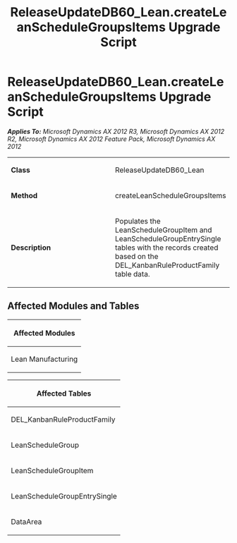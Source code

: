 ﻿---
title: ReleaseUpdateDB60_Lean.createLeanScheduleGroupsItems Upgrade Script
TOCTitle: ReleaseUpdateDB60_Lean.createLeanScheduleGroupsItems Upgrade Script
ms:assetid: 2855f96a-1baa-8fcd-c438-b213beef0772
ms:mtpsurl: https://msdn.microsoft.com/en-us/library/JJ735865(v=AX.60)
ms:contentKeyID: 49707283
ms.date: 05/18/2015
mtps_version: v=AX.60
---

# ReleaseUpdateDB60\_Lean.createLeanScheduleGroupsItems Upgrade Script 


_**Applies To:** Microsoft Dynamics AX 2012 R3, Microsoft Dynamics AX 2012 R2, Microsoft Dynamics AX 2012 Feature Pack, Microsoft Dynamics AX 2012_

<table>
<colgroup>
<col style="width: 50%" />
<col style="width: 50%" />
</colgroup>
<tbody>
<tr class="odd">
<td><p><strong>Class</strong></p></td>
<td><p>ReleaseUpdateDB60_Lean</p></td>
</tr>
<tr class="even">
<td><p><strong>Method</strong></p></td>
<td><p>createLeanScheduleGroupsItems</p></td>
</tr>
<tr class="odd">
<td><p><strong>Description</strong></p></td>
<td><p>Populates the LeanScheduleGroupItem and LeanScheduleGroupEntrySingle tables with the records created based on the DEL_KanbanRuleProductFamily table data.</p></td>
</tr>
</tbody>
</table>


## Affected Modules and Tables

<table>
<colgroup>
<col style="width: 100%" />
</colgroup>
<thead>
<tr class="header">
<th><p>Affected Modules</p></th>
</tr>
</thead>
<tbody>
<tr class="odd">
<td><p>Lean Manufacturing</p></td>
</tr>
</tbody>
</table>


<table>
<colgroup>
<col style="width: 100%" />
</colgroup>
<thead>
<tr class="header">
<th><p>Affected Tables</p></th>
</tr>
</thead>
<tbody>
<tr class="odd">
<td><p>DEL_KanbanRuleProductFamily</p></td>
</tr>
<tr class="even">
<td><p>LeanScheduleGroup</p></td>
</tr>
<tr class="odd">
<td><p>LeanScheduleGroupItem</p></td>
</tr>
<tr class="even">
<td><p>LeanScheduleGroupEntrySingle</p></td>
</tr>
<tr class="odd">
<td><p>DataArea</p></td>
</tr>
</tbody>
</table>

  


